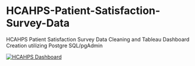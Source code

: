 # HCAHPS-Patient-Satisfaction-Survey-Data
HCAHPS Patient Satisfaction Survey Data Cleaning and Tableau Dashboard Creation utilizing Postgre SQL/pgAdmin

<div class='tableauPlaceholder' id='viz1741204894752' style='position: relative'><noscript><a href='#'><img alt='HCAHPS Dashboard ' src='https:&#47;&#47;public.tableau.com&#47;static&#47;images&#47;HC&#47;HCAHPSPatientSatisfactionScoresforVBPCMS&#47;HCAHPSDashboard&#47;1_rss.png' style='border: none' /></a></noscript><object class='tableauViz'  style='display:none;'><param name='host_url' value='https%3A%2F%2Fpublic.tableau.com%2F' /> <param name='embed_code_version' value='3' /> <param name='site_root' value='' /><param name='name' value='HCAHPSPatientSatisfactionScoresforVBPCMS&#47;HCAHPSDashboard' /><param name='tabs' value='no' /><param name='toolbar' value='yes' /><param name='static_image' 

https://public.tableau.com/views/HCAHPSPatientSatisfactionScoresforVBPCMS/HCAHPSDashboard?:language=en-US&:sid=&:display_count=n&:origin=viz_share_link&:device=desktop
